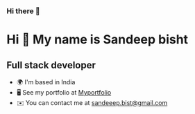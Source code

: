 ### Hi there 👋
<!--
   **sandeep-bist/sandeep-bist** is a ✨ _special_ ✨ repository because its `README.md` (this file) appears on your GitHub profile.
   
   Here are some ideas to get you started:
   
   - 🔭 I’m currently working on ...
   - 🌱 I’m currently learning ...
   - 👯 I’m looking to collaborate on ...
   - 🤔 I’m looking for help with ...
   - 💬 Ask me about ...
   - 📫 How to reach me: ...
   - 😄 Pronouns: ...
   - ⚡ Fun fact: ...
   -->
Hi 👋 My name is Sandeep bisht
==============================
Full stack developer
--------------------
*   🌍  I'm based in India
*   🖥️  See my portfolio at [Myportfolio](http://sandeepbisht.com)
*   ✉️  You can contact me at [sandeeep.bist@gmail.com](mailto:sandeep.bisht.codes@gmail.com)
